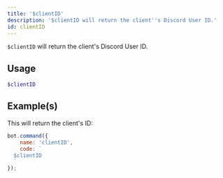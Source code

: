 ```yaml
---
title: '$clientID'
description: '$clientID will return the client''s Discord User ID.'
id: clientID
---
```


`$clientID` will return the client's Discord User ID.

## Usage

```php
$clientID
```

## Example(s)

This will return the client's ID:

```javascript
bot.command({
    name: 'clientID',
    code: `
  $clientID
  `
});
```
